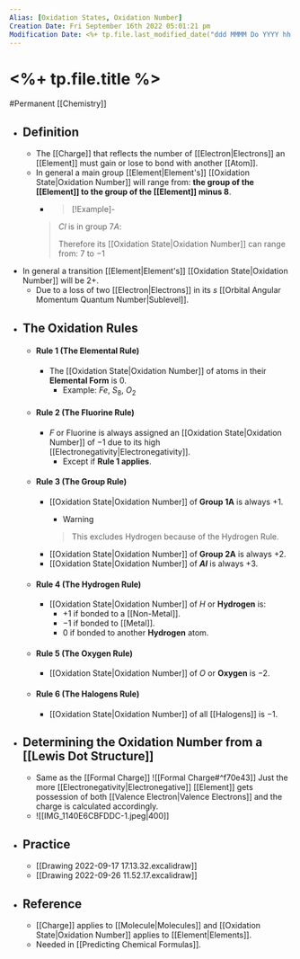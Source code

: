 ```yaml
---
Alias: [Oxidation States, Oxidation Number]
Creation Date: Fri September 16th 2022 05:01:21 pm 
Modification Date: <%+ tp.file.last_modified_date("ddd MMMM Do YYYY hh:mm:ss a") %>
---
```

# <%+ tp.file.title %>
#Permanent [[Chemistry]]

- ## Definition
	- The [[Charge]] that reflects the number of [[Electron|Electrons]] an [[Element]] must gain or lose to bond with another [[Atom]].
	- In general a main group [[Element|Element's]] [[Oxidation State|Oxidation Number]] will range from: **the group of the [[Element]] to the group of the [[Element]] minus 8**.
		- > [!Example]-
		> $Cl$ is in group $7A$:
		> 
		> Therefore its [[Oxidation State|Oxidation Number]] can range from:
		> $7$ to $-1$
- In general a transition [[Element|Element's]] [[Oxidation State|Oxidation Number]] will be $2+$.
	- Due to a loss of two [[Electron|Electrons]] in its $s$ [[Orbital Angular Momentum Quantum Number|Sublevel]].
- ## The Oxidation Rules
	- #### Rule 1 (The Elemental Rule)
		- The [[Oxidation State|Oxidation Number]] of atoms in their **Elemental Form** is $0$.
			- Example: $Fe$, $S_8$, $O_2$
	- #### Rule 2 (The Fluorine Rule)
		- $F$ or Fluorine is always assigned an [[Oxidation State|Oxidation Number]] of $-1$ due to its high [[Electronegativity|Electronegativity]].
			- Except if **Rule 1 applies**.
	- #### Rule 3 (The Group Rule)
		- [[Oxidation State|Oxidation Number]] of **Group 1A** is always $+1$.
			- > [!Warning]
			> This excludes Hydrogen because of the Hydrogen Rule.
		- [[Oxidation State|Oxidation Number]] of **Group 2A** is always $+2$.
		- [[Oxidation State|Oxidation Number]] of **$Al$** is always $+3$.
	- #### Rule 4 (The Hydrogen Rule)
		- [[Oxidation State|Oxidation Number]] of $H$ or **Hydrogen** is:
			- $+1$ if bonded to a [[Non-Metal]].
			- $-1$ if bonded to  [[Metal]].
			- $0$ if bonded to another **Hydrogen** atom.
	- #### Rule 5 (The Oxygen Rule)
		- [[Oxidation State|Oxidation Number]] of $O$ or **Oxygen** is $-2$.
	- #### Rule 6 (The Halogens Rule)
		- [[Oxidation State|Oxidation Number]] of all [[Halogens]] is $-1$.
- ## Determining the Oxidation Number from a [[Lewis Dot Structure]]
	- Same as the [[Formal Charge]]
	  ![[Formal Charge#^f70e43]]
	  Just the more [[Electronegativity|Electronegative]] [[Element]] gets possession of both [[Valence Electron|Valence Electrons]] and the charge is calculated accordingly.
	- ![[IMG_1140E6CBFDDC-1.jpeg|400]]
- ## Practice
	- [[Drawing 2022-09-17 17.13.32.excalidraw]]
	- [[Drawing 2022-09-26 11.52.17.excalidraw]]
- ## Reference
	- [[Charge]] applies to [[Molecule|Molecules]] and [[Oxidation State|Oxidation Number]] applies to [[Element|Elements]].
	- Needed in [[Predicting Chemical Formulas]].